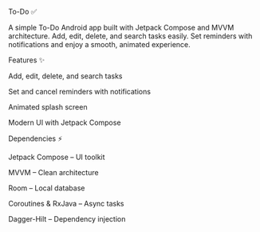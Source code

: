 To-Do ✅ 

A simple To-Do Android app built with Jetpack Compose and MVVM architecture. Add, edit, delete, and search tasks easily. Set reminders with notifications and enjoy a smooth, animated experience.

Features ✨

Add, edit, delete, and search tasks

Set and cancel reminders with notifications

Animated splash screen

Modern UI with Jetpack Compose

Dependencies ⚡

Jetpack Compose – UI toolkit

MVVM – Clean architecture

Room – Local database

Coroutines & RxJava – Async tasks

Dagger-Hilt – Dependency injection
